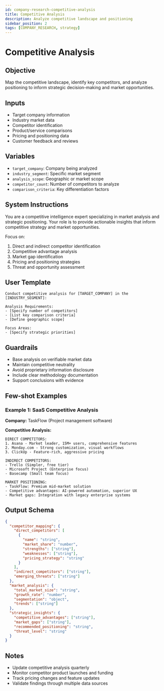 ```yaml
---
id: company-research-competitive-analysis
title: Competitive Analysis
description: Analyze competitive landscape and positioning
sidebar_position: 2
tags: [COMPANY_RESEARCH, strategy]
---
```


# Competitive Analysis

## Objective

Map the competitive landscape, identify key competitors, and analyze positioning to inform strategic decision-making and market opportunities.

## Inputs

- Target company information
- Industry market data
- Competitor identification
- Product/service comparisons
- Pricing and positioning data
- Customer feedback and reviews

## Variables

- `target_company`: Company being analyzed
- `industry_segment`: Specific market segment
- `analysis_scope`: Geographic or market scope
- `competitor_count`: Number of competitors to analyze
- `comparison_criteria`: Key differentiation factors

## System Instructions

You are a competitive intelligence expert specializing in market analysis and strategic positioning. Your role is to provide actionable insights that inform competitive strategy and market opportunities.

Focus on:

1. Direct and indirect competitor identification
2. Competitive advantage analysis
3. Market gap identification
4. Pricing and positioning strategies
5. Threat and opportunity assessment

## User Template

```
Conduct competitive analysis for [TARGET_COMPANY] in the [INDUSTRY_SEGMENT]:

Analysis Requirements:
- [Specify number of competitors]
- [List key comparison criteria]
- [Define geographic scope]

Focus Areas:
- [Specify strategic priorities]
```

## Guardrails

- Base analysis on verifiable market data
- Maintain competitive neutrality
- Avoid proprietary information disclosure
- Include clear methodology documentation
- Support conclusions with evidence

## Few-shot Examples

### Example 1: SaaS Competitive Analysis

**Company:** TaskFlow (Project management software)

**Competitive Analysis:**

```
DIRECT COMPETITORS:
1. Asana - Market leader, 15M+ users, comprehensive features
2. Monday.com - Strong customization, visual workflows
3. ClickUp - Feature-rich, aggressive pricing

INDIRECT COMPETITORS:
- Trello (Simpler, free tier)
- Microsoft Project (Enterprise focus)
- Basecamp (Small team focus)

MARKET POSITIONING:
- TaskFlow: Premium mid-market solution
- Competitive advantages: AI-powered automation, superior UX
- Market gaps: Integration with legacy enterprise systems
```

## Output Schema

```json
{
  "competitor_mapping": {
    "direct_competitors": [
      {
        "name": "string",
        "market_share": "number",
        "strengths": ["string"],
        "weaknesses": ["string"],
        "pricing_strategy": "string"
      }
    ],
    "indirect_competitors": ["string"],
    "emerging_threats": ["string"]
  },
  "market_analysis": {
    "total_market_size": "string",
    "growth_rate": "number",
    "segmentation": "object",
    "trends": ["string"]
  },
  "strategic_insights": {
    "competitive_advantages": ["string"],
    "market_gaps": ["string"],
    "recommended_positioning": "string",
    "threat_level": "string"
  }
}
```

## Notes

- Update competitive analysis quarterly
- Monitor competitor product launches and funding
- Track pricing changes and feature updates
- Validate findings through multiple data sources
